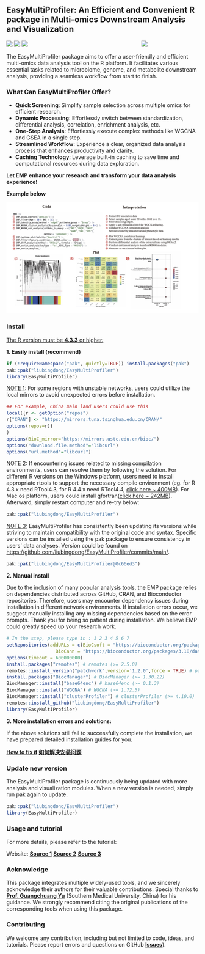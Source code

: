 

## EasyMultiProfiler: An Efficient and Convenient R package in Multi-omics Downstream Analysis and Visualization
<a href="man/figures/logo.png"><img src="man/figures/logo.png" width=150 align="right" ></a>
![](https://img.shields.io/badge/R%20language->=4.3.3-brightgreen.svg)
![](https://img.shields.io/badge/Mac%20OSX%20&%20Windows-Available-brightgreen.svg)
![](https://img.shields.io/badge/Release%20version-0.2.7-brightgreen.svg)

The EasyMultiProfiler package aims to offer a user-friendly and efficient multi-omics data analysis tool on the R platform. It facilitates various essential tasks related to microbiome, genome, and metabolite downstream analysis, providing a seamless workflow from start to finish.

### What Can EasyMultiProfiler Offer?

- **Quick Screening**: Simplify sample selection across multiple omics for efficient research.
- **Dynamic Processing**: Effortlessly switch between standardization, differential analysis, correlation, enrichment analysis, etc.
- **One-Step Analysis**: Effortlessly execute complex methods like WGCNA and GSEA in a single step.
- **Streamlined Workflow**: Experience a clear, organized data analysis process that enhances productivity and clarity.
- **Caching Technology**: Leverage built-in caching to save time and computational resources during data exploration.

**Let EMP enhance your research and transform your data analysis experience!**

**Example below**

![example-1](tutorial_related/tutorial_figs/example-1.jpg)

### Install

<u>The R version must be **4.3.3** or higher.</u>

**1. Easily install (recommend)**

```R
if (!requireNamespace("pak", quietly=TRUE)) install.packages("pak")
pak::pak("liubingdong/EasyMultiProfiler")
library(EasyMultiProfiler)
```
<u>NOTE 1:</u>  For some regions with unstable networks, users could utilize the local mirrors to avoid unexpected errors before installation.

```R
## For example, China main land users could use this
local({r <- getOption("repos")
r["CRAN"] <- "https://mirrors.tuna.tsinghua.edu.cn/CRAN/"
options(repos=r)}
)
options(BioC_mirror="https://mirrors.ustc.edu.cn/bioc/")
options("download.file.method"="libcurl")
options("url.method"="libcurl")
```

<u>NOTE 2:</u>  If encountering issues related to missing compilation environments, users can resolve them by following the solution. For different R versions on the Windows platform, users need to install appropriate rtools to support the necessary compile environment (eg. for R 4.3.x need RTool4.3, for R 4.4.x need RTool4.4, [click here ~ 400MB](https://mirrors.tuna.tsinghua.edu.cn/CRAN/)). For Mac os  platform, users could install gfortran([click here ~ 242MB](https://github.com/R-macos/gcc-12-branch/releases)). Afterward, simply restart computer and re-try below:

```R
pak::pak("liubingdong/EasyMultiProfiler")
```

<u>NOTE 3:</u>  EasyMultiProfiler has consistently been updating its versions while striving to maintain compatibility with the original code and syntax. Specific versions can be installed using the pak package to ensure consistency in users' data analyses.  Version could be found on  https://github.com/liubingdong/EasyMultiProfiler/commits/main/.

```R
pak::pak("liubingdong/EasyMultiProfiler@0c66ed3")
```

**2. Manual install** 

Due to the inclusion of many popular analysis tools, the EMP package relies on dependencies distributed across GitHub, CRAN, and Bioconductor repositories. Therefore, users may encounter dependency issues during installation in different network environments. If installation errors occur, we suggest manually installing any missing dependencies based on the error prompts. Thank you for being so patient during installation. We believe EMP could greatly speed up your research work.

```R
# In the step, please type in : 1 2 3 4 5 6 7 
setRepositories(addURLs = c(BioCsoft = "https://bioconductor.org/packages/3.18/bioc",
                  BioCann = "https://bioconductor.org/packages/3.18/data/annotation"))  
options(timeout = 600000000) 
install.packages("remotes") # remotes (>= 2.5.0)
remotes::install_version("patchwork",version='1.2.0',force = TRUE) # patchwork (1.2.0)
install.packages("BiocManager") # BiocManager (>= 1.30.22)
BiocManager::install("base64enc") # base64enc (>= 0.1.3)
BiocManager::install("WGCNA") # WGCNA (>= 1.72.5)
BiocManager::install("clusterProfiler") # clusterProfiler (>= 4.10.0)
remotes::install_github("liubingdong/EasyMultiProfiler")
library(EasyMultiProfiler)
```

**3. More installation errors and solutions:**

If the above solutions still fail to successfully complete the installation, we have prepared detailed installation guides for you.

[**How to fix it**](http://easymultiprofiler.xielab.net/en/MD/1%20EasyMultiProfiler%20introduction.html#11)
[**如何解决安装问题**](http://easymultiprofiler.xielab.net/ch/MD/1%20EasyMultiProfiler%20introduction.html#11)

### Update new version
The EasyMultiProfiler package is continuously being updated with more analysis and visualization modules. When a new version is needed, simply run pak again to update.

```R
pak::pak("liubingdong/EasyMultiProfiler")
library(EasyMultiProfiler)
```

### Usage and tutorial
For more details, please refer to the tutorial:

Website: [**Source 1**](https://main--gorgeous-smakager-db1548.netlify.app/)  [**Source 2**](https://liubingdong.github.io/EasyMultiProfiler_tutorial/) [**Source 3**](http://easymultiprofiler.xielab.net) 

### Acknowledge
This package integrates multiple widely-used tools, and we sincerely acknowledge their authors for their valuable contributions. Special thanks to [**Prof. Guangchuang Yu**](https://github.com/YuLab-SMU)  (Southern Medical University, China) for his guidance. We strongly recommend citing the original publications of the corresponding tools when using this package.

### Contributing
We welcome any contribution, including but not limited to code, ideas, and tutorials. Please report errors and questions on GitHub [**Issues**](https://github.com/liubingdong/EasyMultiProfiler/issues)). 

